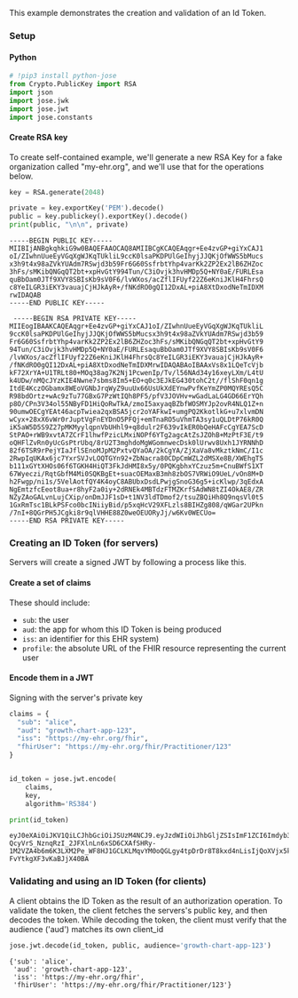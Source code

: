 This example demonstrates the creation and validation of an Id Token.

### Setup

#### Python

```python
# !pip3 install python-jose
from Crypto.PublicKey import RSA
import json
import jose.jwk
import jose.jwt
import jose.constants
```

#### Create RSA key

To create self-contained example, we'll generate a new RSA Key for a fake
organization called "my-ehr.org", and we'll use that for the operations below.


```python
key = RSA.generate(2048)

private = key.exportKey('PEM').decode()
public = key.publickey().exportKey().decode()
print(public, "\n\n", private)
```

    -----BEGIN PUBLIC KEY-----
    MIIBIjANBgkqhkiG9w0BAQEFAAOCAQ8AMIIBCgKCAQEAqgr+Ee4zvGP+giYxCAJ1
    oI/ZIwhnUueEyVGqXgWJKqTUkliL9ccK0lsaPKDPUlGeIhyjJJQKjOfWWS5bMucs
    x3h9t4x98aZVkYUAdm7RSwjd3b59Fr6G60SsfrbtYhp4varKk2ZP2Ex2lB6ZHZoc
    3hFs/sMKibQNGqQT2bt+xpHvGtY994Tun/C3iOvjk3hvHMDp5Q+NY0aE/FURLEsa
    quBbOam0JTf9XVY8SBIsKb9sV0F6/lvWXos/acZflIFUyf22Z6eKniJKlH4FhrsQ
    c8YeILGR3iEKY3vauajCjHJkAyR+/fNKdRO0gQI12DxAL+piA8XtDxodNeTmIDXM
    rwIDAQAB
    -----END PUBLIC KEY-----

     -----BEGIN RSA PRIVATE KEY-----
    MIIEogIBAAKCAQEAqgr+Ee4zvGP+giYxCAJ1oI/ZIwhnUueEyVGqXgWJKqTUkliL
    9ccK0lsaPKDPUlGeIhyjJJQKjOfWWS5bMucsx3h9t4x98aZVkYUAdm7RSwjd3b59
    Fr6G60SsfrbtYhp4varKk2ZP2Ex2lB6ZHZoc3hFs/sMKibQNGqQT2bt+xpHvGtY9
    94Tun/C3iOvjk3hvHMDp5Q+NY0aE/FURLEsaquBbOam0JTf9XVY8SBIsKb9sV0F6
    /lvWXos/acZflIFUyf22Z6eKniJKlH4FhrsQc8YeILGR3iEKY3vauajCjHJkAyR+
    /fNKdRO0gQI12DxAL+piA8XtDxodNeTmIDXMrwIDAQABAoIBAAxVs8x1LQeTcVjb
    kF72XrYA+U1TRLt80+MOq38ag7K2Nj1PcwenIp/Tv/l56NAd34y16xeyLXm/L4tU
    k4UDw/nMQcJYzKIE4Nwne7sbms8Im5+EO+q0c3EJkEG430tohC2t//flShF0qn1g
    ItdE4KczOGbamx8WEoVGNbJrqWyZ9uuUx66UsUkXdEYnwPvfKeYmZP0MQYREsQ5C
    R98bdOrtz+wAc9zTu77GBxG7PzWtIQh8PF5/pfV3JOVHv+wGadLaLG4GD66ErYQh
    p8O/CPn3V34ol55NByFD1HiQoRwTkA/zmoI5axyaqBZbfWOSMYJp2ovR4NLQ1Z+n
    90umwOECgYEAt46acpTwiea2qxBSA5jcr2oYAFkwI+umgPQ2KkotlkG+u7xlvmDN
    wCyx+28xX6vWr0rJuptVgFnEYDnO5PFQj+emTnaRO5uVhmTA3sy1uQLDtP76kR0Q
    iK5aW5D5S9Z27pMKMyylqpnVbUHhl9+q8dulr2F639vIkER0bQeHAFcCgYEA7ScD
    StPAO+rWB9xvtA7ZCrF1lhwfPzicLMxiNOPf6YTg2agcAtZsJZOhB+MzPtF3E/t9
    oQHFlZvRn0yUcGsPtrUbq/8rU2T3mghdoMgWGomnwecDsk0lUrwv8Uxh1JYRNNhD
    82f6TSR9rPejYIaJflSEnoMJpM2PxtvQYaOA/2kCgYA/ZjXaVa8vMkztkNmC/I1c
    2RwpIqUKAx6jc7YxrSVJvLOQTGYn92+ZbNacra80CDpCmWZL2dMSXe8B/XWEhgT5
    b111xGYtXHOs06f6TGKH4HiQT3FkJdHMI8x5y/0PQKgbhxYCzuz5m+CnuBWfS1XT
    67Wyeczi/RqtGbfM4Mi0SQKBgEt+suacOEMaxB3mh8zbOS7VRWiO9UeL/vOn8M+D
    h2Fwgp/ni1s/5VelAotfQY4K4oyC8ABUbxDsdLPwjgSnoG36g5+icKlwp/3qEdxA
    NgEmtzfcEeot8ua+r8hyF2a0iy+2dRNEk4MBTdzFTMZKrfSAdWN8tZI4OkAE8/ZR
    NZyZAoGALvnLujCXip/onDmJJF1sD+t1NV3ldTDmof2/tsuZBQiHh8Q9nqsVl0t5
    1GxRmTsc1BLkPSFco0bcINiiyBid/p5xqHcV29XFLzls8BIHZg808/qWGar2UPkn
    /7nI+8QGrPH5JCgki8r9qlVHHE88Z0weOEUORyJj/w6Kv0WECUo=
    -----END RSA PRIVATE KEY-----


### Creating an ID Token (for servers)
Servers will create a signed JWT by following a process like this.

#### Create a set of claims
These should include:
 * `sub`: the user
 * `aud`: the app for whom this ID Token is being produced
 * `iss`: an identifier for this EHR system)
 * `profile`: the absolute URL of the FHIR resource representing the current user

#### Encode them in a JWT
Signing with the server's private key


```python
claims = {
  "sub": "alice",
  "aud": "growth-chart-app-123",
  "iss": "https://my-ehr.org/fhir",
  "fhirUser": "https://my-ehr.org/fhir/Practitioner/123"
}


id_token = jose.jwt.encode(
    claims,
    key,
    algorithm='RS384')

print(id_token)
```

    eyJ0eXAiOiJKV1QiLCJhbGciOiJSUzM4NCJ9.eyJzdWIiOiJhbGljZSIsImF1ZCI6Imdyb3d0aC1jaGFydC1hcHAtMTIzIiwiaXNzIjoiaHR0cHM6Ly9teS1laHIub3JnL2ZoaXIiLCJmaGlyVXNlciI6Imh0dHBzOi8vbXktZWhyLm9yZy9maGlyL1ByYWN0aXRpb25lci8xMjMifQ.BuivDG9lOu0mI5ESm2Cl4EoGTW0BFA3N5oPcEX30Q77vxBuMspRd9N6kKLgTj8TsAFAutXKlTztdbbyDsTVcjYRZervUMgfS5gv2ERmTTy6wnWRxcsxA8oCmwJ8nqIz9VztCd73IZ8zvCebnaIwTjqt3r5a1aWNqRftncUa5pA2nN3DezMPrWaQ6U_S-QcyVrS_NznqRzI_2JFXlnLn6xSD6CXAfSHRy-1M2VZA4b6m6K3LXM2Pe_WF8HJ1GCLKLMqvYM0oQGLgy4tpDrDr8T8kxd4nLisIjQoXVjx5kASSaSiEuPYMG5E0h9eeSUZFVG-FvYtkgXF3vKaBJjX40BA


### Validating and using an ID Token (for clients)
A client obtains the ID Token as the result of an authorization operation. To validate the token, the client fetches the servers's public key, and then decodes the token. While decoding the token, the client must verify that the audience ('aud') matches its own client_id




```python
jose.jwt.decode(id_token, public, audience='growth-chart-app-123')
```




    {'sub': 'alice',
     'aud': 'growth-chart-app-123',
     'iss': 'https://my-ehr.org/fhir',
     'fhirUser': 'https://my-ehr.org/fhir/Practitioner/123'}
